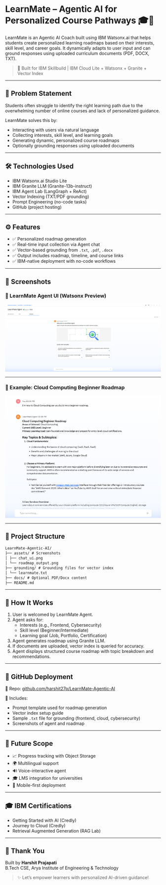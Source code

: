# LearnMate – Agentic AI for Personalized Course Pathways 🎓🤖

LearnMate is an Agentic AI Coach built using IBM Watsonx.ai that helps students create personalized learning roadmaps based on their interests, skill level, and career goals. It dynamically adapts to user input and can ground responses using uploaded curriculum documents (PDF, DOCX, TXT).

> 🚀 Built for IBM Skillbuild | IBM Cloud Lite + Watsonx + Granite + Vector Index

---

## 📌 Problem Statement

Students often struggle to identify the right learning path due to the overwhelming number of online courses and lack of personalized guidance.

LearnMate solves this by:
- Interacting with users via natural language
- Collecting interests, skill level, and learning goals
- Generating dynamic, personalized course roadmaps
- Optionally grounding responses using uploaded documents

---

## 🛠️ Technologies Used

- IBM Watsonx.ai Studio Lite
- IBM Granite LLM (Granite-13b-instruct)
- IBM Agent Lab (LangGraph + ReAct)
- Vector Indexing (TXT/PDF grounding)
- Prompt Engineering (no-code tasks)
- GitHub (project hosting)

---

## ⚙️ Features

- ✅ Personalized roadmap generation
- ✅ Real-time input collection via Agent chat
- ✅ Vector-based grounding from `.txt`, `.pdf`, `.docx`
- ✅ Output includes roadmap, timeline, and course links
- ✅ IBM-native deployment with no-code workflows

---

## 📸 Screenshots

### 🔹 LearnMate Agent UI (Watsonx Preview)

![LearnMate Chat UI](./assets/chat_ui.png)

---

### 🔹 Example: Cloud Computing Beginner Roadmap

![Cloud Roadmap Output](./assets/roadmap_output.png)

---

## 🧱 Project Structure
```
LearnMate-Agentic-AI/
├── assets/ # Screenshots
│ ├── chat_ui.png
│ └── roadmap_output.png
├── grounding/ # Grounding files for vector index
│ └── learnmate.txt
├── docs/ # Optional PDF/Docx content
├── README.md
```

---

## 🧪 How It Works

1. User is welcomed by LearnMate Agent.
2. Agent asks for:
   - Interests (e.g., Frontend, Cybersecurity)
   - Skill level (Beginner/Intermediate)
   - Learning goal (Job, Portfolio, Certification)
3. Agent generates roadmap using Granite LLM.
4. If documents are uploaded, vector index is queried for accuracy.
5. Agent displays structured course roadmap with topic breakdown and recommendations.

---

## 🔗 GitHub Deployment

📂 Repo: [github.com/harshit27p/LearnMate-Agentic-AI](https://github.com/harshit27p/LearnMate-Agentic-AI)

📎 Includes:
- Prompt template used for roadmap generation
- Vector index setup guide
- Sample `.txt` file for grounding (frontend, cloud, cybersecurity)
- Screenshots of agent and roadmap

---

## 🔮 Future Scope

- 📈 Progress tracking with Object Storage
- 🌍 Multilingual support
- 🔊 Voice-interactive agent
- 🎓 LMS integration for universities
- 📱 Mobile-first deployment

---

## 🎓 IBM Certifications

- Getting Started with AI (Credly)
- Journey to Cloud (Credly)
- Retrieval Augmented Generation (RAG Lab)

---

## 🙏 Thank You

Built by **Harshit Prajapati**  
B.Tech CSE, Arya Institute of Engineering & Technology

> ✨ Let’s empower learners with personalized AI-driven guidance!
